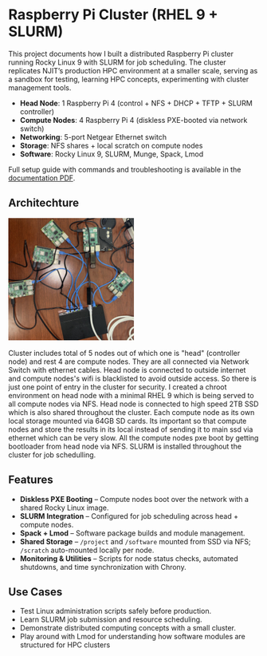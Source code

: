 # Raspberry Pi Cluster (RHEL 9 + SLURM)

This project documents how I built a distributed Raspberry Pi cluster running Rocky Linux 9 with SLURM for job scheduling. The cluster replicates NJIT’s production HPC environment at a smaller scale, serving as a sandbox for testing, learning HPC concepts, experimenting with cluster management tools.  

- **Head Node**: 1 Raspberry Pi 4 (control + NFS + DHCP + TFTP + SLURM controller)  
- **Compute Nodes**: 4 Raspberry Pi 4 (diskless PXE-booted via network switch)  
- **Networking**: 5-port Netgear Ethernet switch  
- **Storage**: NFS shares + local scratch on compute nodes  
- **Software**: Rocky Linux 9, SLURM, Munge, Spack, Lmod  

Full setup guide with commands and troubleshooting is available in the [documentation PDF](./docs/RaspberryPI%20Cluster%20with%20Rocky.pdf).  

## Architechture

<img src="./docs/assets/cluster.jpg" width="50%">

Cluster includes total of 5 nodes out of which one is "head" (controller node) and rest 4 are compute nodes. They are all connected via Network Switch with ethernet cables. Head node is connected to outside internet and compute nodes's wifi is blacklisted to avoid outside access. So there is just one point of entry in the cluster for security. I created a chroot environment on head node with a minimal RHEL 9 which is being served to all compute nodes via NFS. Head node is connected to high speed 2TB SSD which is also shared throughout the cluster. Each compute node as its own local storage mounted via 64GB SD cards. Its important so that compute nodes and store the results in its local instead of sending it to main ssd via ethernet which can be very slow. All the compute nodes pxe boot by getting bootloader from head node via NFS. SLURM is installed throughout the cluster for job schedulling.  



## Features

- **Diskless PXE Booting** – Compute nodes boot over the network with a shared Rocky Linux image.
- **SLURM Integration** – Configured for job scheduling across head + compute nodes.
- **Spack + Lmod** – Software package builds and module management.
- **Shared Storage** – `/project` and `/software` mounted from SSD via NFS; `/scratch` auto-mounted locally per node.
- **Monitoring & Utilities** – Scripts for node status checks, automated shutdowns, and time synchronization with Chrony.

## Use Cases

- Test Linux administration scripts safely before production.
- Learn SLURM job submission and resource scheduling.
- Demonstrate distributed computing concepts with a small cluster.
- Play around with Lmod for understanding how software modules are structured for HPC clusters